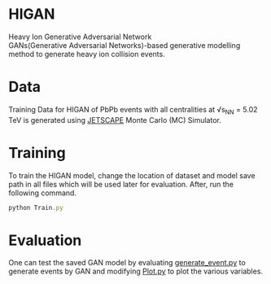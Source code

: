 # HIGAN
Heavy Ion Generative Adversarial Network \
GANs(Generative Adversarial Networks)-based generative modelling method to generate heavy ion collision events. 

# Data
Training Data for HIGAN of PbPb events with all centralities at √s<sub>NN</sub> = 5.02 TeV is generated using [JETSCAPE](https://github.com/JETSCAPE) Monte Carlo (MC) Simulator.

# Training
To train the HIGAN model, change the location of dataset and model save path in all files which will be used later for evaluation. After, run the following command.
```js
python Train.py
```

# Evaluation
One can test the saved GAN model by evaluating [generate_event.py](https://github.com/yogeshverma1998/HIGAN/blob/main/generate_event.py) to generate events by GAN and modifying [Plot.py](https://github.com/yogeshverma1998/HIGAN/blob/main/Plot.py) to plot the various variables. 
